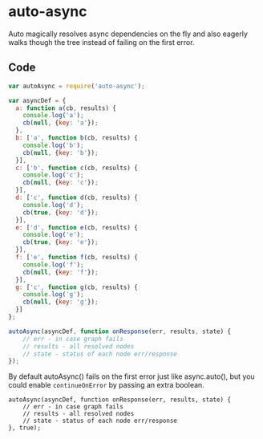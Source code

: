 # auto-async

Auto magically resolves async dependencies on the fly and also eagerly walks though the tree instead of failing on the first error.

## Code

```javascript
var autoAsync = require('auto-async');

var asyncDef = {
  a: function a(cb, results) {
    console.log('a');
    cb(null, {key: 'a'});
  },
  b: ['a', function b(cb, results) {
    console.log('b');
    cb(null, {key: 'b'});
  }],
  c: ['b', function c(cb, results) {
    console.log('c');
    cb(null, {key: 'c'});
  }],
  d: ['c', function d(cb, results) {
    console.log('d');
    cb(true, {key: 'd'});
  }],
  e: ['d', function e(cb, results) {
    console.log('e');
    cb(true, {key: 'e'});
  }],
  f: ['e', function f(cb, results) {
    console.log('f');
    cb(null, {key: 'f'});
  }],
  g: ['c', function g(cb, results) {
    console.log('g');
    cb(null, {key: 'g'});
  }]
};

autoAsync(asyncDef, function onResponse(err, results, state) {
    // err - in case graph fails
    // results - all resolved nodes
    // state - status of each node err/response
});
```

By default autoAsync() fails on the first error just like async.auto(), but you could enable `continueOnError` by passing an extra boolean.

```
autoAsync(asyncDef, function onResponse(err, results, state) {
    // err - in case graph fails
    // results - all resolved nodes
    // state - status of each node err/response
}, true);
```

